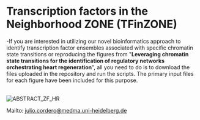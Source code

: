 #  **Transcription factors in the Neighborhood ZONE (TFinZONE)**
-If you are interested in utilizing our novel bioinformatics approach to identify transcription factor ensembles associated with specific chromatin state transitions or reproducing the figures from "**Leveraging chromatin state transitions for the identification of regulatory networks orchestrating heart regeneration**", all you need to do is to download the files uploaded in the repository and run the scripts. The primary input files for each figure have been included for this purpose.<br /><br />


![ABSTRACT_ZF_HR](https://github.com/jcorder316/01TFinZONE/assets/48988005/e567b081-77c2-4c57-a3da-151237cf23c7)


Mailto: julio.cordero@medma.uni-heidelberg.de<br />
